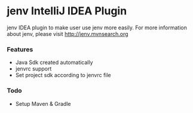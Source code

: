 jenv IntelliJ IDEA Plugin
====================================================
jenv IDEA plugin to make user use jenv more easily.
For more information about jenv, please visit http://jenv.mvnsearch.org

### Features

* Java Sdk created automatically
* jenvrc support
* Set project sdk according to jenvrc file

### Todo

* Setup Maven & Gradle
